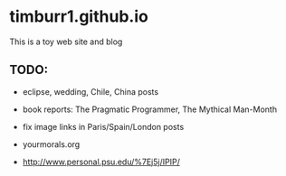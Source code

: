# timburr1.github.io
This is a toy web site and blog

## TODO:

- eclipse, wedding, Chile, China posts

- book reports: The Pragmatic Programmer, The Mythical Man-Month

- fix image links in Paris/Spain/London posts

- yourmorals.org

- http://www.personal.psu.edu/%7Ej5j/IPIP/
